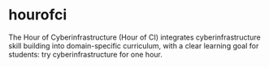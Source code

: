 # hourofci
The Hour of Cyberinfrastructure (Hour of CI) integrates cyberinfrastructure skill building into domain-specific curriculum, with a clear learning goal for students: try cyberinfrastructure for one hour.
